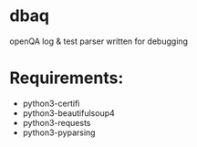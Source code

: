 # dbaq
openQA log &amp; test parser written for debugging

# Requirements:
- python3-certifi
- python3-beautifulsoup4
- python3-requests
- python3-pyparsing
